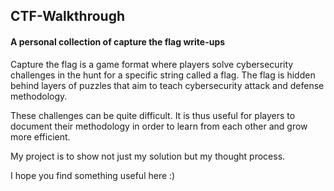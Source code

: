 ## CTF-Walkthrough
#### A personal collection of capture the flag write-ups
Capture the flag is a game format where players solve cybersecurity challenges in the hunt for a specific string called a flag. The flag is hidden behind layers of puzzles that aim to teach cybersecurity attack and defense methodology.

These challenges can be quite difficult. It is thus useful for players to document their methodology in order to learn from each other and grow more efficient.

My project is to show not just my solution but my thought process.

I hope you find something useful here :)
